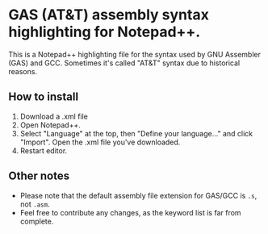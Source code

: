 # GAS (AT&amp;T) assembly syntax highlighting for Notepad++.

This is a Notepad++ highlighting file for the syntax used by GNU Assembler (GAS) and GCC. Sometimes it's called "AT&T" syntax due to historical reasons.
 
## How to install

1. Download a .xml file 
2. Open Notepad++. 
3. Select "Language" at the top, then "Define your language..." and click "Import". Open the .xml file you've downloaded.
4. Restart editor. 

## Other notes

* Please note that the default assembly file extension for GAS/GCC is ``.s``, not ``.asm``.
* Feel free to contribute any changes, as the keyword list is far from complete.
